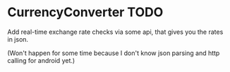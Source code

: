 # CurrencyConverter TODO
Add real-time exchange rate checks via some api, that gives you the rates in json. 

(Won't happen for some time because I don't know json parsing and http calling for android yet.)
